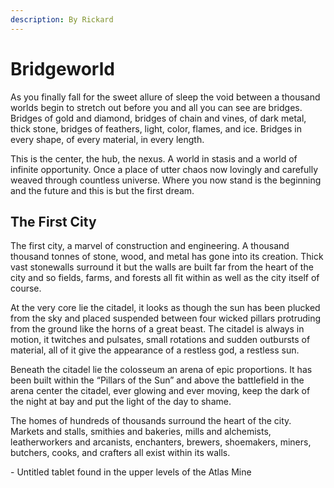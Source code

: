 ```yaml
---
description: By Rickard
---
```


# Bridgeworld

As you finally fall for the sweet allure of sleep the void between a thousand worlds begin to stretch out before you and all you can see are bridges. Bridges of gold and diamond, bridges of chain and vines, of dark metal, thick stone, bridges of feathers, light, color, flames, and ice. Bridges in every shape, of every material, in every length.

This is the center, the hub, the nexus. A world in stasis and a world of infinite opportunity. Once a place of utter chaos now lovingly and carefully weaved through countless universe. Where you now stand is the beginning and the future and this is but the first dream.

## The First City

The first city, a marvel of construction and engineering. A thousand thousand tonnes of stone, wood, and metal has gone into its creation. Thick vast stonewalls surround it but the walls are built far from the heart of the city and so fields, farms, and forests all fit within as well as the city itself of course.&#x20;

At the very core lie the citadel, it looks as though the sun has been plucked from the sky and placed suspended between four wicked pillars protruding from the ground like the horns of a great beast. The citadel is always in motion, it twitches and pulsates, small rotations and sudden outbursts of material, all of it give the appearance of a restless god, a restless sun.&#x20;

Beneath the citadel lie the colosseum an arena of epic proportions. It has been built within the “Pillars of the Sun” and above the battlefield in the arena center the citadel, ever glowing and ever moving, keep the dark of the night at bay and put the light of the day to shame.&#x20;

The homes of hundreds of thousands surround the heart of the city. Markets and stalls, smithies and bakeries, mills and alchemists, leatherworkers and arcanists, enchanters, brewers, shoemakers, miners, butchers, cooks, and crafters all exist within its walls.

\- Untitled tablet found in the upper levels of the Atlas Mine &#x20;

